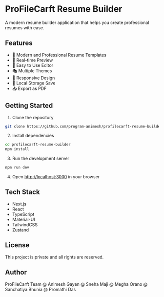 # ProFileCarft Resume Builder

A modern resume builder application that helps you create professional resumes with ease.

## Features

- 🎨 Modern and Professional Resume Templates
- 🎯 Real-time Preview
- 📝 Easy to Use Editor
- 🎭 Multiple Themes
- 📱 Responsive Design
- 💾 Local Storage Save
- 📤 Export as PDF

## Getting Started

1. Clone the repository

```bash
git clone https://github.com/program-animesh/profilecarft-resume-builder.git
```

2. Install dependencies

```bash
cd profilecarft-resume-builder
npm install
```

3. Run the development server

```bash
npm run dev
```

4. Open [http://localhost:3000](http://localhost:3000) in your browser

## Tech Stack

- Next.js
- React
- TypeScript
- Material-UI
- TailwindCSS
- Zustand

## License

This project is private and all rights are reserved.

## Author

ProFileCarft Team
@ Animesh Gayen
@ Sneha Maji
@ Megha Orano
@ Sanchatiya Bhunia
@ Promathi Das

